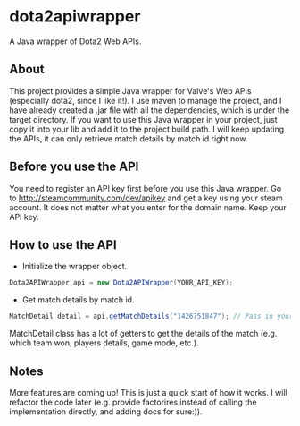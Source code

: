 # dota2apiwrapper
A Java wrapper of Dota2 Web APIs.

## About
This project provides a simple Java wrapper for Valve's Web APIs (especially dota2, since I like it!). I use maven to manage the project, and I have already created a .jar file with all the dependencies, which is under the target directory. If you want to use this Java wrapper in your project, just copy it into your lib and add it to the project build path. I will keep updating the APIs, it can only retrieve match details by match id right now.

## Before you use the API
You need to register an API key first before you use this Java wrapper. Go to http://steamcommunity.com/dev/apikey and get a key using your steam account. It does not matter what you enter for the domain name. Keep your API key.

## How to use the API
- Initialize the wrapper object.
```java
Dota2APIWrapper api = new Dota2APIWrapper(YOUR_API_KEY);
```
- Get match details by match id.
```java
MatchDetail detail = api.getMatchDetails("1426751847"); // Pass in your match id as a String.
```
MatchDetail class has a lot of getters to get the details of the match (e.g. which team won, players details, game mode, etc.).

## Notes
More features are coming up! This is just a quick start of how it works. I will refactor the code later (e.g. provide factorires instead of calling the implementation directly, and adding docs for sure:)).
